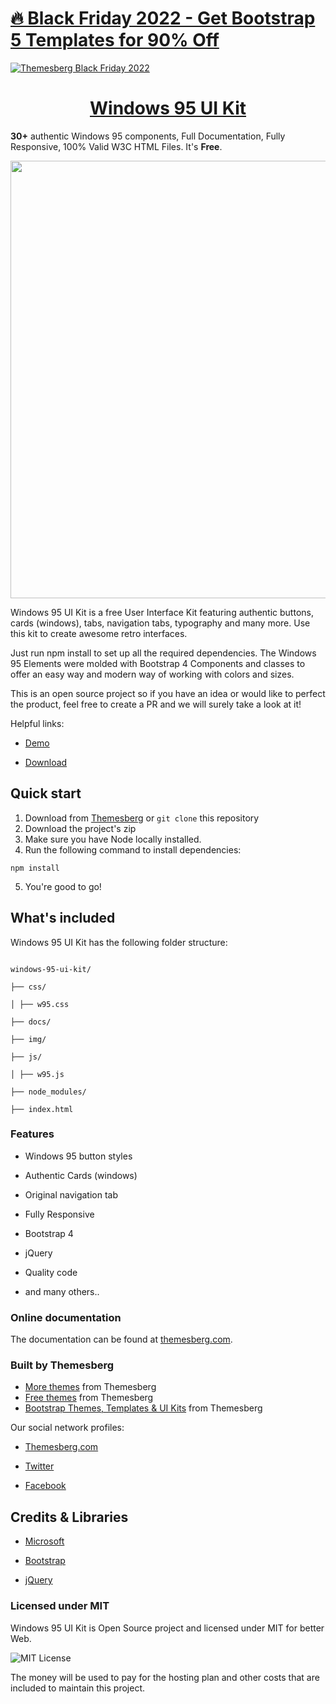 # [🔥 Black Friday 2022 - Get Bootstrap 5 Templates for 90% Off](https://themesberg.com/black-friday)
[![Themesberg Black Friday 2022](https://themesberg.com/img/campaigns/black-friday/og-image.png)](https://themesberg.com/black-friday)

<h1 style="text-align: center"><a href="https://demo.themesberg.com/windows-95-ui-kit/">Windows 95 UI Kit</a></h1>

<p><b>30+</b> authentic Windows 95 components, Full Documentation, Fully Responsive, 100% Valid W3C HTML Files. It's <strong>Free</strong>.</p>

<p align="center">
    <a href="https://demo.themesberg.com/windows-95-ui-kit/" align="center" alt="Windows 95 UI Kit Demo">
        <img width="700" align="center" src="https://themesberg.s3.us-east-2.amazonaws.com/public/products/windows-95/windows-95-bootstrap-preview.gif">
    </a>
</p>

<p>Windows 95 UI Kit is a free User Interface Kit featuring authentic buttons, cards (windows), tabs, navigation tabs, typography and many more. Use this kit to create awesome retro interfaces.</p>
<p>Just run npm install to set up all the required dependencies. The Windows 95 Elements were molded with Bootstrap 4 Components and classes to offer an easy way and modern way of working with colors and sizes.</p>
<p>This is an open source project so if you have an idea or would like to perfect the product, feel free to create a PR and we will surely take a look at it!</p>
<p>Helpful links:</p>

- [Demo](https://demo.themesberg.com/windows-95-ui-kit/)

- [Download](https://themesberg.com/product/ui-kit/windows-95-ui-kit?ref=github-windows-95-bootstrap)

## Quick start

1. Download from [Themesberg](https://themesberg.com/product/ui-kit/windows-95-ui-kit?ref=github-windows-95-bootstrap) or `git clone` this repository
2. Download the project's zip
3. Make sure you have Node locally installed.
4. Run the following command to install dependencies:

```
npm install
```

5. You're good to go!

## What's included

Windows 95 UI Kit has the following folder structure:

```

windows-95-ui-kit/

├── css/

│ ├── w95.css

├── docs/

├── img/

├── js/

│ ├── w95.js

├── node_modules/

├── index.html

```

### Features

- Windows 95 button styles

- Authentic Cards (windows)

- Original navigation tab

- Fully Responsive

- Bootstrap 4

- jQuery

- Quality code

- and many others..

### Online documentation

The documentation can be found at [themesberg.com](https://themesberg.com/preview/windows-95-ui-kit/docs/introduction.html).

### Built by Themesberg

- [More themes](https://themesberg.com/themes) from Themesberg
- [Free themes](https://themesberg.com/templates/free) from Themesberg
- [Bootstrap Themes, Templates & UI Kits](https://themesberg.com/templates/bootstrap) from Themesberg

Our social network profiles:

- [Themesberg.com](https://themesberg.com?ref=github-windows-95-bootstrap)

- [Twitter](https://twitter.com/themesberg)

- [Facebook](https://www.facebook.com/themesberg)

## Credits & Libraries

- [Microsoft](https://www.microsoft.com/ro-ro/)

- [Bootstrap](https://getbootstrap.com/)

* [jQuery](https://jquery.com/)

### Licensed under MIT

Windows 95 UI Kit is Open Source project and licensed under MIT for better Web.

![MIT License](https://img.shields.io/cocoapods/l/AFNetworking.svg?style=for-the-badge)

The money will be used to pay for the hosting plan and other costs that are included to maintain this project.

